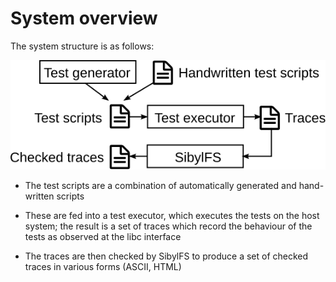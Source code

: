 # System overview

The system structure is as follows:

![](systemstructure.svg)


  - The test scripts are a combination of automatically generated and
    hand-written scripts
    
  - These are fed into a test executor, which executes the tests on
    the host system; the result is a set of traces which record the
    behaviour of the tests as observed at the libc interface
    
  - The traces are then checked by SibylFS to produce a set of checked
    traces in various forms (ASCII, HTML)
    


